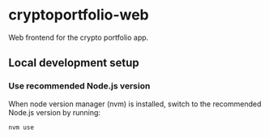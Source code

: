 # cryptoportfolio-web

Web frontend for the crypto portfolio app.

## Local development setup

### Use recommended Node.js version

When node version manager (nvm) is installed, switch to the recommended Node.js version by running:

```
nvm use
```
